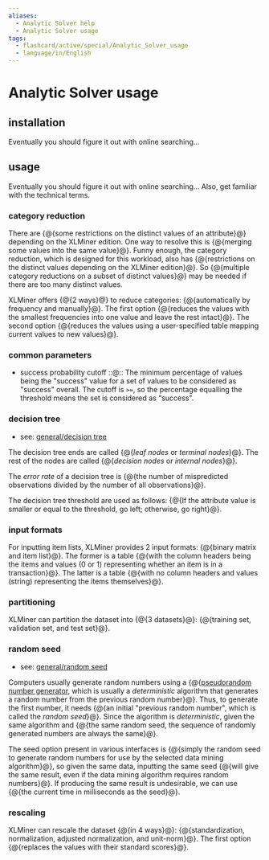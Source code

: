```yaml
---
aliases:
  - Analytic Solver help
  - Analytic Solver usage
tags:
  - flashcard/active/special/Analytic_Solver_usage
  - language/in/English
---
```


# Analytic Solver usage

## installation

Eventually you should figure it out with online searching...

## usage

Eventually you should figure it out with online searching... Also, get familiar with the technical terms.

### category reduction

There are {@{some restrictions on the distinct values of an attribute}@} depending on the XLMiner edition. One way to resolve this is {@{merging some values into the same value}@}. Funny enough, the category reduction, which is designed for this workload, also has {@{restrictions on the distinct values depending on the XLMiner edition}@}. So {@{multiple category reductions on a subset of distinct values}@} may be needed if there are too many distinct values. <!--SR:!2025-09-04,345,355!2025-09-23,364,355!2025-10-14,379,355!2025-05-26,266,335-->

XLMiner offers {@{2 ways}@} to reduce categories: {@{automatically by frequency and manually}@}. The first option {@{reduces the values with the smallest frequencies into one value and leave the rest intact}@}. The second option {@{reduces the values using a user-specified table mapping current values to new values}@}. <!--SR:!2025-09-08,349,355!2025-04-02,225,335!2025-07-01,274,335!2025-06-17,265,335-->

### common parameters

- success probability cutoff ::@:: The minimum percentage of values being the "success" value for a set of values to be considered as "success" overall. The cutoff is `>=`, so the percentage equalling the threshold means the set is considered as "success". <!--SR:!2025-06-20,269,335!2025-01-14,159,315-->

### decision tree

- see: [general/decision tree](../general/decision%20tree.md)

The decision tree ends are called {@{_leaf nodes_ or _terminal nodes_}@}. The rest of the nodes are called {@{_decision nodes_ or _internal nodes_}@}. <!--SR:!2026-10-24,704,330!2026-04-05,533,310-->

The _error rate_ of a decision tree is {@{the number of mispredicted observations divided by the number of all observations}@}. <!--SR:!2025-03-30,252,290-->

The decision tree threshold are used as follows: {@{If the attribute value is smaller or equal to the threshold, go left; otherwise, go right}@}. <!--SR:!2025-03-11,126,315-->

### input formats

For inputting item lists, XLMiner provides 2 input formats: {@{binary matrix and item list}@}. The former is a table {@{with the column headers being the items and values (0 or 1) representing whether an item is in a transaction}@}. The latter is a table {@{with no column headers and values (string) representing the items themselves}@}. <!--SR:!2025-09-18,310,295!2025-09-07,348,355!2025-09-18,359,355-->

### partitioning

XLMiner can partition the dataset into {@{3 datasets}@}: {@{training set, validation set, and test set}@}. <!--SR:!2025-09-09,350,355!2025-02-15,183,315-->

### random seed

- see: [general/random seed](../general/random%20seed.md)

Computers usually generate random numbers using a {@{[pseudorandom number generator](../general/pseudorandom%20number%20generator.md), which is usually a _deterministic_ algorithm that generates a random number from the previous random number}@}. Thus, to generate the first number, it needs {@{an initial "previous random number", which is called the _random seed_}@}. Since the algorithm is _deterministic_, given the same algorithm and {@{the same random seed, the sequence of randomly generated numbers are always the same}@}. <!--SR:!2025-05-16,306,330!2024-12-05,179,310!2026-02-06,486,310-->

The seed option present in various interfaces is {@{simply the random seed to generate random numbers for use by the selected data mining algorithm}@}, so given the same data, inputting the same seed {@{will give the same result, even if the data mining algorithm requires random numbers}@}. If producing the same result is undesirable, we can use {@{the current time in milliseconds as the seed}@}. <!--SR:!2025-09-03,361,290!2026-10-02,688,330!2026-07-05,626,330-->

### rescaling

XLMiner can rescale the dataset {@{in 4 ways}@}: {@{standardization, normalization, adjusted normalization, and unit-norm}@}. The first option {@{replaces the values with their standard scores}@}. <!--SR:!2025-08-26,341,355!2025-06-08,257,335!2025-01-22,163,315-->

